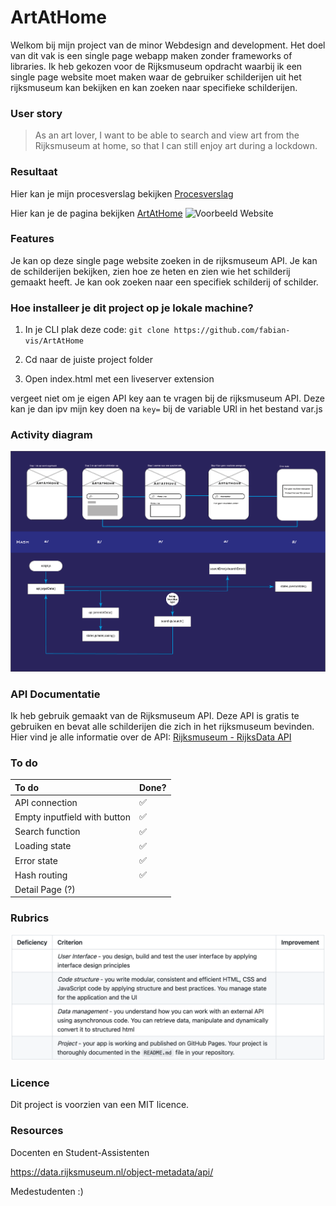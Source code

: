 # ArtAtHome

Welkom bij mijn project van de minor Webdesign and development. Het doel van dit vak is een single page webapp maken zonder frameworks of libraries. Ik heb gekozen voor de Rijksmuseum opdracht waarbij ik een single page website moet maken waar de gebruiker schilderijen uit het rijksmuseum kan bekijken en kan zoeken naar specifieke schilderijen.

### User story

> As an art lover, I want to be able to search and view art from the Rijksmuseum at home, so that I can still enjoy art during a lockdown.

### Resultaat

Hier kan je mijn procesverslag bekijken [Procesverslag](https://github.com/fabian-vis/ArtAtHome/wiki "procesverslag")

Hier kan je de pagina bekijken [ArtAtHome](https://fabian-vis.github.io/ArtAtHome/ "ArtAtHome")
![Voorbeeld Website](img/voorbeeldpagina.png)

### Features

Je kan op deze single page website zoeken in de rijksmuseum API. Je kan de schilderijen bekijken, zien hoe ze heten en zien wie het schilderij gemaakt heeft. Je kan ook zoeken naar een specifiek schilderij of schilder.

### Hoe installeer je dit project op je lokale machine?

1. In je CLI plak deze code: `git clone https://github.com/fabian-vis/ArtAtHome`

2. Cd naar de juiste project folder

3. Open index.html met een liveserver extension

vergeet niet om je eigen API key aan te vragen bij de rijksmuseum API. Deze kan je dan ipv mijn key doen na `key=` bij de variable URl in het bestand var.js

### Activity diagram

![Activity diagram](img/activitydiagramv4.png)

### API Documentatie

Ik heb gebruik gemaakt van de Rijksmuseum API. Deze API is gratis te gebruiken en bevat alle schilderijen die zich in het rijksmuseum bevinden. Hier vind je alle informatie over de API: [Rijksmuseum - RijksData API](https://github.com/cmda-minor-web/web-app-from-scratch-2122/blob/main/course/rijksmuseum.md)

### To do

| To do                        | Done? |
| :--------------------------- | :---- |
| API connection               | ✅    |
| Empty inputfield with button | ✅    |
| Search function              | ✅    |
| Loading state                | ✅    |
| Error state                  | ✅    |
| Hash routing                 | ✅    |
| Detail Page (?)              |       |

### Rubrics

![Beoordeling](img/rubrics.png)

### Licence

Dit project is voorzien van een MIT licence.

### Resources

Docenten en Student-Assistenten

https://data.rijksmuseum.nl/object-metadata/api/

Medestudenten :)
